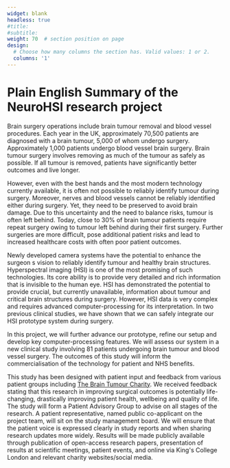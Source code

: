 ```yaml
---
widget: blank
headless: true
#title:
#subtitle:
weight: 70  # section position on page
design:
  # Choose how many columns the section has. Valid values: 1 or 2.
  columns: '1'
---
```

# Plain English Summary of the NeuroHSI research project
Brain surgery operations include brain tumour removal and blood vessel procedures. Each year in the UK, approximately 70,500 patients are diagnosed with a brain tumour, 5,000 of whom undergo surgery. Approximately 1,000 patients undergo blood vessel brain surgery. Brain tumour surgery involves removing as much of the tumour as safely as possible. If all tumour is removed, patients have significantly better outcomes and live longer.

However, even with the best hands and the most modern technology currently available, it is often not possible to reliably identify tumour during surgery. Moreover, nerves and blood vessels cannot be reliably identified either during surgery. Yet, they need to be preserved to avoid brain damage. Due to this uncertainty and the need to balance risks, tumour is often left behind. Today, close to 30% of brain tumour patients require repeat surgery owing to tumour left behind during their first surgery. Further surgeries are more difficult, pose additional patient risks and lead to increased healthcare costs with often poor patient outcomes.

Newly developed camera systems have the potential to enhance the surgeon s vision to reliably identify tumour and healthy brain structures. Hyperspectral imaging (HSI) is one of the most promising of such technologies. Its core ability is to provide very detailed and rich information that is invisible to the human eye. HSI has demonstrated the potential to provide crucial, but currently unavailable, information about tumour and critical brain structures during surgery. However, HSI data is very complex and requires advanced computer-processing for its interpretation. In two previous clinical studies, we have shown that we can safely integrate our HSI prototype system during surgery.

In this project, we will further advance our prototype, refine our setup and develop key computer-processing features. We will assess our system in a new clinical study involving 81 patients undergoing brain tumour and blood vessel surgery. The outcomes of this study will inform the commercialisation of the technology for patient and NHS benefits.

This study has been designed with patient input and feedback from various patient groups including [The Brain Tumour Charity](https://www.thebraintumourcharity.org/). We received feedback stating that this research in improving surgical outcomes is potentially life-changing, drastically improving patient health, wellbeing and quality of life. The study will form a Patient Advisory Group to advise on all stages of the research. A patient representative, named public co-applicant on the project team, will sit on the study management board. We will ensure that the patient voice is expressed clearly in study reports and when sharing research updates more widely. Results will be made publicly available through publication of open-access research papers, presentation of results at scientific meetings, patient events, and online via King's College London and relevant charity websites/social media.

